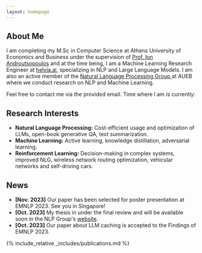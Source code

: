 ```yaml
---
layout: homepage
---
```


## About Me

I am completing my M.Sc in Computer Science at Athens University of Economics and
Business under the supervision of [Prof. Ion Androutsopoulos](https://www2.aueb.gr/users/ion/) and at the time being, I am a Machine Learning Research Engineer at [helvia.ai](https://helvia.ai/), specializing in NLP and Large Language Models. I am also an active member of the <a href="http://nlp.cs.aueb.gr/" target="_blank"> Natural Language Processing Group </a> at AUEB where we conduct research on NLP and Machine Learning.

Feel free to contact me via the provided email. Time where I am is currently: <span id="time"></span>
## Research Interests


- **Natural Language Processing:** Cost-efficient usage and optimization of LLMs, open-book generative QA, text summarization.
- **Machine Learning:** Active learning, knowledge distillation, adversarial learning.
- **Reinforcement Learning:** Decision-making in complex systems, improved NLG, wireless network routing optimization, vehicular networks and self-driving cars.

## News

- **[Nov. 2023]** Our paper has been selected for poster presentation at EMNLP 2023. See you in Singapore!
- **[Oct. 2023]** My thesis in under the final review and will be available soon in the NLP Group's [website](http://nlp.cs.aueb.gr/theses.html).
- **[Oct. 2023]** Our paper about LLM caching is accepted to the Findings of EMNLP 2023.

{% include_relative _includes/publications.md %}

<!-- {% include_relative _includes/services.md %} -->

